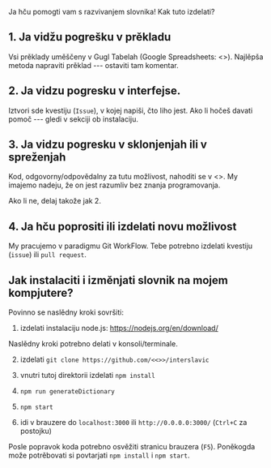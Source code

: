 

Ja hču pomogti vam s razvivanjem slovnika! Kak tuto izdelati?

## 1. Ja vidžu pogrešku v prěkladu

Vsi prěklady uměščeny v Gugl Tabelah (Google Spreadsheets: <<LINK>>). Najlěpša metoda napraviti prěklad --- ostaviti tam komentar.

## 2. Ja vidzu pogresku v interfejse.

Iztvori sde kvestiju (`Issue`), v kojej napiši, čto liho jest. Ako li hočeš davati pomoč --- gledi v sekciji ob instalaciju.

## 3. Ja vidzu pogresku v sklonjenjah ili v spreženjah

Kod, odgovorny/odpovědalny za tutu možlivost, nahoditi se v <<LINK>>. My imajemo nadeju, že on jest razumliv bez znanja programovanja.

Ako li ne, delaj takože jak 2. 

## 4. Ja hču poprositi ili izdelati novu možlivost

My pracujemo v paradigmu Git WorkFlow. Tebe potrebno izdelati kvestiju (`issue`) ili `pull request`.

## Jak instalaciti i izměnjati slovnik na mojem kompjutere?

Povinno se naslědny kroki sovršiti:

1) izdelati instalaciju node.js: https://nodejs.org/en/download/

Naslědny kroki potrebno delati v konsoli/terminale.

2) izdelati `git clone https://github.com/<<>>/interslavic`

3) vnutri tutoj direktorii izdelati `npm install`

4) `npm run generateDictionary`

5) `npm start`

6) idi v brauzere do `localhost:3000` ili  `http://0.0.0.0:3000/` (`Ctrl+C` za postojku)

Posle popravok koda potrebno osvěžiti stranicu brauzera (`F5`). Poněkogda može potrěbovati si povtarjati `npm install` i `npm start`.


